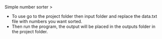 Simple number sorter >

- To use go to the project folder then input folder and replace the data.txt file with numbers you want sorted.
- Then run the program, the output will be placed in the outputs folder in the project folder.
